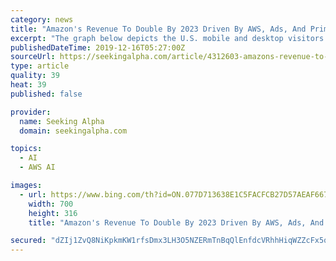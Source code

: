 ```yaml
---
category: news
title: "Amazon's Revenue To Double By 2023 Driven By AWS, Ads, And Prime."
excerpt: "The graph below depicts the U.S. mobile and desktop visitors. I believe all three companies can coexist and share the total market's ad revenue. Internet of Things, Artificial Intelligence Widen AWS Amazon's dominance in cloud infrastructure-as-a-service is branching out to platform-as-a-service, Internet of Things, and artificial intelligence."
publishedDateTime: 2019-12-16T05:27:00Z
sourceUrl: https://seekingalpha.com/article/4312603-amazons-revenue-to-double-2023-driven-aws-ads-and-prime
type: article
quality: 39
heat: 39
published: false

provider:
  name: Seeking Alpha
  domain: seekingalpha.com

topics:
  - AI
  - AWS AI

images:
  - url: https://www.bing.com/th?id=ON.077D713638E1C5FACFCB27D57AEAF667
    width: 700
    height: 316
    title: "Amazon's Revenue To Double By 2023 Driven By AWS, Ads, And Prime."

secured: "dZIj1ZvQ8NiKpkmKW1rfsDmx3LH3O5NZERmTnBqQlEnfdcVRhhHiqWZZcFx5qxSkWVLBMgGeruQoXZSgvLsjUGB0hP6QpWEFFv6d80pmSNxMc7lsPxllBRF092G0kdlffSHL90/5Kxh6RUSulOqlsbB9hm92sanCZbYccByVUu1l08MpsZq6aXQ0o5iCZF2kubp4lYP1Yu+UyURILerXNOffM2UOzYmjwcFLlkCJVNZKMQtz8rYn/xHSOjVCZ7iy0Mq0vTKN+JzqaJxuOgsEIg==;oDCN2j/X3nPuleHPc2gAxQ=="
---
```


